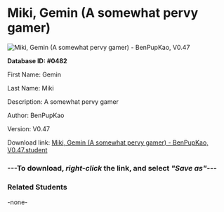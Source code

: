 # Miki, Gemin (A somewhat pervy gamer)

<img src="../../Files/Images/Miki, Gemin (A somewhat pervy gamer).png" title="Miki, Gemin (A somewhat pervy gamer) - BenPupKao, V0.47">

**Database ID: #0482**

First Name: Gemin

Last Name: Miki

Description: A somewhat pervy gamer

Author: BenPupKao

Version: V0.47

Download link: <a href="https://raw.githubusercontent.com/Arbiter1223/Daigaku-Gurashi-Custom-Students/master/Files/Student%20Files/Miki%2C%20Gemin%20(A%20somewhat%20pervy%20gamer)%20-%20BenPupKao%2C%20V0.47.student">Miki, Gemin (A somewhat pervy gamer) - BenPupKao, V0.47.student</a>

### ---**To download, _right-click_ the link, and select _"Save as"_**---

### Related Students

-none-

